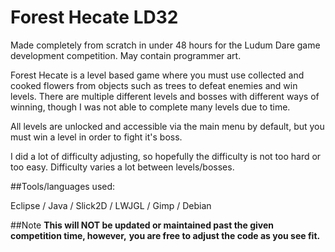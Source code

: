 # Forest Hecate LD32

Made completely from scratch in under 48 hours for the Ludum Dare game development
competition. May contain programmer art.


Forest Hecate is a level based game where you must use collected and cooked
flowers from objects such as trees to defeat enemies and win levels. There are
multiple different levels and bosses with different ways of winning, though I was
not able to complete many levels due to time.

All levels are unlocked and accessible via the main menu by default,
but you must win a level in order to fight it's boss.

I did a lot of difficulty adjusting, so hopefully the difficulty
is not too hard or too easy. Difficulty varies a lot between levels/bosses.

##Tools/languages used:

Eclipse / Java / Slick2D / LWJGL / Gimp / Debian

##Note
**This will NOT be updated or maintained past the given competition time, however,**
**you are free to adjust the code as you see fit.**
